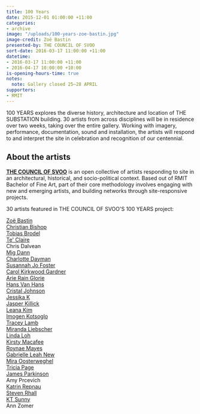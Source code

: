 ```yaml
---
title: 100 Years
date: 2015-12-01 01:00:00 +11:00
categories:
- archive
image: "/uploads/100-years-zoe-bastin.jpg"
image-credit: Zoë Bastin
presented-by: THE COUNCIL OF SVOO
sort-date: 2016-03-17 11:00:00 +11:00
datetime:
- 2016-03-17 11:00:00 +11:00
- 2016-04-17 10:00:00 +10:00
is-opening-hours-time: true
notes:
  note: Gallery closed 25–28 APRIL
supporters:
- RMIT
---
```


100 YEARS explores the diverse history, architecture and location of THE SUBSTATION building. 30 artists from across disciplines will be in residence over two weeks, taking over the entire gallery. Working with imagery, performance, documentation, sound and installation, the artists will respond to and interpret the site in celebration and recognition of our centennial.

## About the artists

[**THE COUNCIL OF SVOO**](https://rmitlink.rmit.edu.au/Clubs/Club.aspx?CID=154) is an open collective of artists responding to site in an architectural, historical, and socio-political context. Based out of RMIT Bachelor of Fine Art, part of their core methodology involves engaging with new and emerging artists, and building networks through site-responsive projects.

30 artists featured in THE COUNCIL OF SVOO'S 100 YEARS project:

[Zoë Bastin](http://www.zoebastin.com/)  
[Christian Bishop](http://christianbishopstudio.tumblr.com/)  
[Tobias Brodel](http://tbrodel.me/)  
[Te' Claire](http://teclaire.com/)  
Chris Dalvean  
[Mig Dann](http://www.migdann.com)  
[Charlotte Dayman](http://cargocollective.com/charlottedayman)  
[Susannah Jo Foster](http://www.susannahjofoster.com/)  
[Carol Kirkwood Gardner](http://carolkirkwoodgardner.com/)  
[Arie Rain Glorie](http://www.arierainglorie.com/)  
[Hans Van Hans](http://hansvanhans.com/)  
[Cristal Johnson](http://www.instagram.com/cristalljohnson)  
[Jessika K](http://jessikak.com/)  
[Jasper Killick](http://www.togstoggles.weebly.com)  
[Leana Kim](http://www.leanakim.com/)  
[Imogen Kotsoglo](http://imogenkotsoglo.com/)  
[Tracey Lamb](http://traceylamb.com/)  
[Miranda Liebscher](http://www.mirandaliebscher.me/)  
[Linda Loh](http://lindaloh.com/)  
[Kirsty Macafee](http://kirstymacafee.com/)  
[Roynae Mayes](http://roynae.com/)  
[Gabrielle Leah New](http://gabrielleleahnew.com/)  
[Mira Oosterweghel](http://miraoosterweghel.blogspot.com.au/)  
[Tricia Page](http://www.triciapage.com.au/)  
[James Parkinson](http://www.james-parkinson.com/)  
Amy Prcevich  
[Katrin Repnau](http://repnau.portfoliobox.me/)  
[Steven Rhall](http://stevenrhall.com/)  
[KT Sunny](http://kt-sunny.com/)  
Ann Zomer
